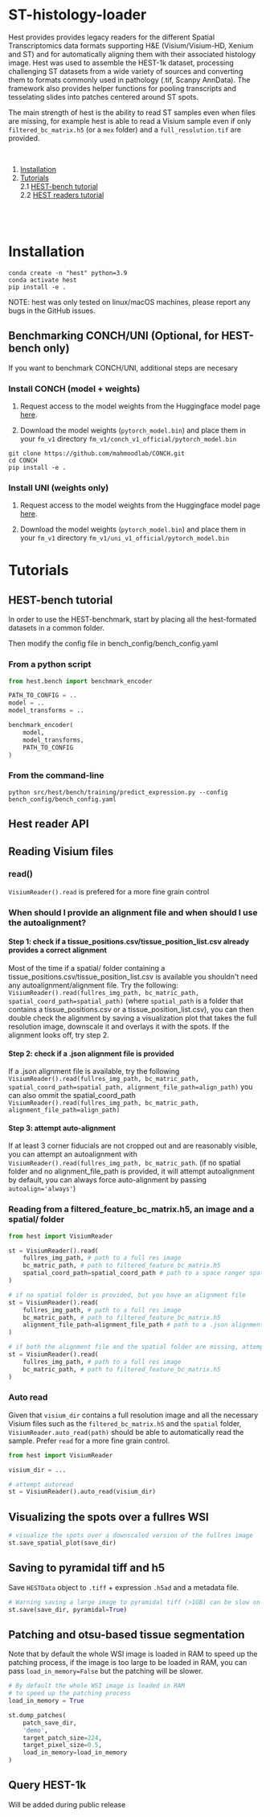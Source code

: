 # ST-histology-loader
Hest provides provides legacy readers for the different Spatial Transcriptomics data formats supporting H&E (Visium/Visium-HD, Xenium and ST) and for automatically aligning them with their associated histology image. Hest was used to assemble the HEST-1k dataset, processing challenging ST datasets from a wide variety of sources and converting them to formats commonly used in pathology (.tif, Scanpy AnnData). The framework also provides helper functions for pooling transcripts and tesselating slides into patches centered around ST spots.

The main strength of hest is the ability to read ST samples even when files are missing, for example hest is able to read a Visium sample even if only `filtered_bc_matrix.h5` (or a `mex` folder) and a `full_resolution.tif` are provided.

<br/>

1. [Installation](#installation)
2. [Tutorials](#tutorials) \
    2.1 [HEST-bench tutorial](#hest-bench-tutorial) \
    2.2 [HEST readers tutorial](#hest-reader-api)
<br/>
<br/>


# Installation

```
conda create -n "hest" python=3.9
conda activate hest
pip install -e .
```

NOTE: hest was only tested on linux/macOS machines, please report any bugs in the GitHub issues.

## Benchmarking CONCH/UNI (Optional, for HEST-bench only)

If you want to benchmark CONCH/UNI, additional steps are necesary

### Install CONCH (model + weights)

1. Request access to the model weights from the Huggingface model page [here](https://huggingface.co/MahmoodLab/CONCH).

2. Download the model weights (`pytorch_model.bin`) and place them in your `fm_v1` directory `fm_v1/conch_v1_official/pytorch_model.bin`

```
git clone https://github.com/mahmoodlab/CONCH.git
cd CONCH
pip install -e .
```

### Install UNI (weights only)

1. Request access to the model weights from the Huggingface model page [here](https://huggingface.co/MahmoodLab/UNI).

2. Download the model weights (`pytorch_model.bin`) and place them in your `fm_v1` directory `fm_v1/uni_v1_official/pytorch_model.bin`

# Tutorials

## HEST-bench tutorial

In order to use the HEST-benchmark, start by placing all the hest-formated datasets in a common folder.

Then modify the config file in bench_config/bench_config.yaml

### From a python script

```python
from hest.bench import benchmark_encoder

PATH_TO_CONFIG = ..
model = ..
model_transforms = ..

benchmark_encoder(        
    model, 
    model_transforms,
    PATH_TO_CONFIG
)
```

### From the command-line
```
python src/hest/bench/training/predict_expression.py --config bench_config/bench_config.yaml
```

## Hest reader API

## Reading Visium files

### read()
`VisiumReader().read` is prefered for a more fine grain control

### When should I provide an alignment file and when should I use the autoalignment?

#### Step 1: check if a tissue_positions.csv/tissue_position_list.csv already provides a correct alignment
Most of the time if a spatial/ folder containing a tissue_positions.csv/tissue_position_list.csv is available you shouldn't need any autoalignment/alignment file. Try the following: `VisiumReader().read(fullres_img_path, bc_matric_path, spatial_coord_path=spatial_path)` (where `spatial_path` is a folder that contains a tissue_positions.csv or a tissue_position_list.csv), you can then double check the alignment by saving a visualization plot that takes the full resolution image, downscale it and overlays it with the spots. If the alignment looks off, try step 2.

#### Step 2: check if a .json alignment file is provided
If a .json alignment file is available, try the following `VisiumReader().read(fullres_img_path, bc_matric_path, spatial_coord_path=spatial_path, alignment_file_path=align_path)` you can also ommit the spatial_coord_path `VisiumReader().read(fullres_img_path, bc_matric_path, alignment_file_path=align_path)`


#### Step 3: attempt auto-alignment
If at least 3 corner fiducials are not cropped out and are reasonably visible, you can attempt an autoalignment with `VisiumReader().read(fullres_img_path, bc_matric_path`. (if no spatial folder and no alignment_file_path is provided, it will attempt autoalignment by default, you can always force auto-alignment by passing `autoalign='always'`)


### Reading from a filtered_feature_bc_matrix.h5, an image and a spatial/ folder
```python
from hest import VisiumReader

st = VisiumReader().read(
    fullres_img_path, # path to a full res image
    bc_matric_path, # path to filtered_feature_bc_matrix.h5
    spatial_coord_path=spatial_coord_path # path to a space ranger spatial/ folder containing either a tissue_positions.csv or tissue_position_list.csv
)

# if no spatial folder is provided, but you have an alignment file
st = VisiumReader().read(
    fullres_img_path, # path to a full res image
    bc_matric_path, # path to filtered_feature_bc_matrix.h5
    alignment_file_path=alignment_file_path # path to a .json alignment file
)

# if both the alignment file and the spatial folder are missing, attempt autoalignment
st = VisiumReader().read(
    fullres_img_path, # path to a full res image
    bc_matric_path, # path to filtered_feature_bc_matrix.h5
)

```

### Auto read
Given that `visium_dir` contains a full resolution image and all the necessary Visium files such as the `filtered_bc_matrix.h5` and the `spatial` folder, `VisiumReader.auto_read(path)` should be able to automatically read the sample. Prefer `read` for a more fine grain control.

```python
from hest import VisiumReader

visium_dir = ...

# attempt autoread
st = VisiumReader().auto_read(visium_dir)
```


## Visualizing the spots over a fullres WSI
``` python
# visualize the spots over a downscaled version of the fullres image
st.save_spatial_plot(save_dir)
```

## Saving to pyramidal tiff and h5
Save `HESTData` object to `.tiff` + expression `.h5ad` and a metadata file.
``` python
# Warning saving a large image to pyramidal tiff (>1GB) can be slow on a hard drive !
st.save(save_dir, pyramidal=True)

```

## Patching and otsu-based tissue segmentation

Note that by default the whole WSI image is loaded in RAM to speed up the patching process,
if the image is too large to be loaded in RAM, you can pass `load_in_memory=False` but the patching will be slower.

```python
# By default the whole WSI image is loaded in RAM 
# to speed up the patching process
load_in_memory = True

st.dump_patches(
    patch_save_dir,
    'demo',
    target_patch_size=224,
    target_pixel_size=0.5,
    load_in_memory=load_in_memory
)
```


## Query HEST-1k

Will be added during public release